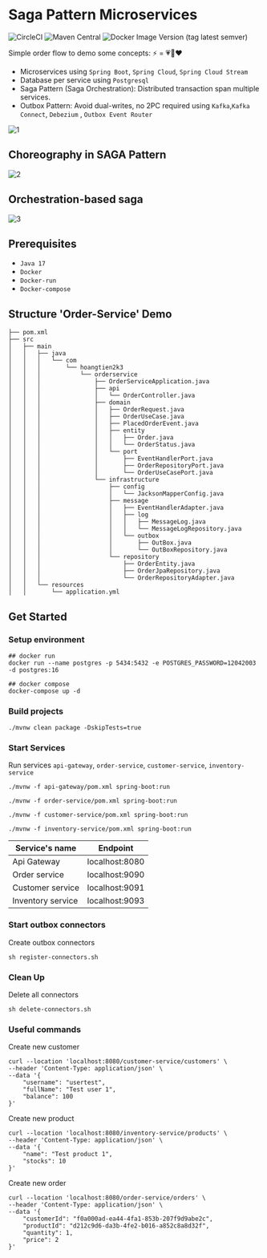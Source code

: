 # Saga Pattern Microservices

![CircleCI](https://img.shields.io/circleci/build/github/uuhnaut69/saga-pattern-microservices/master?color=green&logo=circleci&style=for-the-badge)
![Maven Central](https://img.shields.io/maven-central/v/org.springframework.boot/spring-boot-starter-parent?color=green&label=spring-boot&logo=spring-boot&style=for-the-badge)
![Docker Image Version (tag latest semver)](https://img.shields.io/docker/v/confluentinc/cp-kafka/7.5.0?color=green&label=confluent&logo=apache-kafka&logoColor=green&style=for-the-badge)

Simple order flow to demo some concepts: ⚡ = 💗💎❤️

- Microservices using `Spring Boot`, `Spring Cloud`, `Spring Cloud Stream`
- Database per service using `Postgresql`
- Saga Pattern (Saga Orchestration): Distributed transaction span multiple services.
- Outbox Pattern: Avoid dual-writes, no 2PC required using `Kafka`,`Kafka Connect`, `Debezium`
  , `Outbox Event Router`

![1](1.png)

## Choreography in SAGA Pattern

![2](2.png)

## Orchestration-based saga

![3](3.png)

## Prerequisites

- `Java 17`
- `Docker`
- `Docker-run`
- `Docker-compose`

## Structure 'Order-Service' Demo

```text
├── pom.xml
├── src
│   ├── main
│   │   ├── java
│   │   │   └── com
│   │   │       └── hoangtien2k3
│   │   │           └── orderservice
│   │   │               ├── OrderServiceApplication.java
│   │   │               ├── api
│   │   │               │   └── OrderController.java
│   │   │               ├── domain
│   │   │               │   ├── OrderRequest.java
│   │   │               │   ├── OrderUseCase.java
│   │   │               │   ├── PlacedOrderEvent.java
│   │   │               │   ├── entity
│   │   │               │   │   ├── Order.java
│   │   │               │   │   └── OrderStatus.java
│   │   │               │   └── port
│   │   │               │       ├── EventHandlerPort.java
│   │   │               │       ├── OrderRepositoryPort.java
│   │   │               │       └── OrderUseCasePort.java
│   │   │               └── infrastructure
│   │   │                   ├── config
│   │   │                   │   └── JacksonMapperConfig.java
│   │   │                   ├── message
│   │   │                   │   ├── EventHandlerAdapter.java
│   │   │                   │   ├── log
│   │   │                   │   │   ├── MessageLog.java
│   │   │                   │   │   └── MessageLogRepository.java
│   │   │                   │   └── outbox
│   │   │                   │       ├── OutBox.java
│   │   │                   │       └── OutBoxRepository.java
│   │   │                   └── repository
│   │   │                       ├── OrderEntity.java
│   │   │                       ├── OrderJpaRepository.java
│   │   │                       └── OrderRepositoryAdapter.java
│   │   └── resources
│   │       └── application.yml
```

## Get Started

### Setup environment

```shell
## docker run
docker run --name postgres -p 5434:5432 -e POSTGRES_PASSWORD=12042003 -d postgres:16
```

```shell
## docker compose
docker-compose up -d
```

### Build projects

```shell
./mvnw clean package -DskipTests=true
```

### Start Services

Run services `api-gateway`, `order-service`, `customer-service`, `inventory-service`

```shell
./mvnw -f api-gateway/pom.xml spring-boot:run
```

```shell
./mvnw -f order-service/pom.xml spring-boot:run
```

```shell
./mvnw -f customer-service/pom.xml spring-boot:run
```

```shell
./mvnw -f inventory-service/pom.xml spring-boot:run
```

| Service's name    | Endpoint       |
|-------------------|----------------|
| Api Gateway       | localhost:8080 |
| Order service     | localhost:9090 |
| Customer service  | localhost:9091 |
| Inventory service | localhost:9093 |

### Start outbox connectors

Create outbox connectors

```shell
sh register-connectors.sh
```

### Clean Up

Delete all connectors

```shell
sh delete-connectors.sh
```

### Useful commands

Create new customer

```shell
curl --location 'localhost:8080/customer-service/customers' \
--header 'Content-Type: application/json' \
--data '{
    "username": "usertest",
    "fullName": "Test user 1",
    "balance": 100
}'
```

Create new product

```shell
curl --location 'localhost:8080/inventory-service/products' \
--header 'Content-Type: application/json' \
--data '{
    "name": "Test product 1",
    "stocks": 10
}'
```

Create new order

```shell
curl --location 'localhost:8080/order-service/orders' \
--header 'Content-Type: application/json' \
--data '{
    "customerId": "f0a000ad-ea44-4fa1-853b-207f9d9abe2c",
    "productId": "d212c9d6-da3b-4fe2-b016-a852c8a8d32f",
    "quantity": 1,
    "price": 2
}'
```

